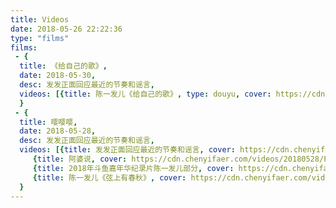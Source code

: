 ```yaml
---
title: Videos
date: 2018-05-26 22:22:36
type: "films"
films:
 - {
  title: 《给自己的歌》, 
  date: 2018-05-30, 
  desc: 发发正面回应最近的节奏和谣言,
  videos: [{title: 陈一发儿《给自己的歌》, type: douyu, cover: https://cdn.chenyifaer.com/videos/20180530/3rob7jbNag37gkZl.png, video: https://v.douyu.com/show/3rob7jbNag37gkZl}]
  }
 - {
  title: 嘤嘤嘤, 
  date: 2018-05-28, 
  desc: 发发正面回应最近的节奏和谣言,
  videos: [{title: 发发正面回应最近的节奏和谣言, cover: https://cdn.chenyifaer.com/videos/20180528/yLMwylUf7AOy2YI7zltGNSApDDQ_2zvRsDfqTA__.png, video: https://cdn.chenyifaer.com/videos/20180528/yLMwylUf7AOy2YI7zltGNSApDDQ_2zvRsDfqTA__.mp4},
     {title: 阿婆说, cover: https://cdn.chenyifaer.com/videos/20180528/FJ1b4H8Wr9CSUzrPj2X~YHAJpS9dptnt.png, video: https://cdn.chenyifaer.com/videos/20180528/FJ1b4H8Wr9CSUzrPj2X~YHAJpS9dptnt.mp4},
     {title: 2018年斗鱼嘉年华纪录片陈一发儿部分, cover: https://cdn.chenyifaer.com/videos/20180528/kOPV1wodYnnk-iH31OKf1ohZCKuwa5eLIPSSeg__.png, video: https://cdn.chenyifaer.com/videos/20180528/kOPV1wodYnnk-iH31OKf1ohZCKuwa5eLIPSSeg__.mp4},
     {title: 陈一发儿《弦上有春秋》, cover: https://cdn.chenyifaer.com/videos/20180528/zQBcpEXthKFnfOw07ykA1RSbxvYNcS8WIhVDDQ__.png, video: https://cdn.chenyifaer.com/videos/20180528/zQBcpEXthKFnfOw07ykA1RSbxvYNcS8WIhVDDQ__.mp4}]
  }
---
```

